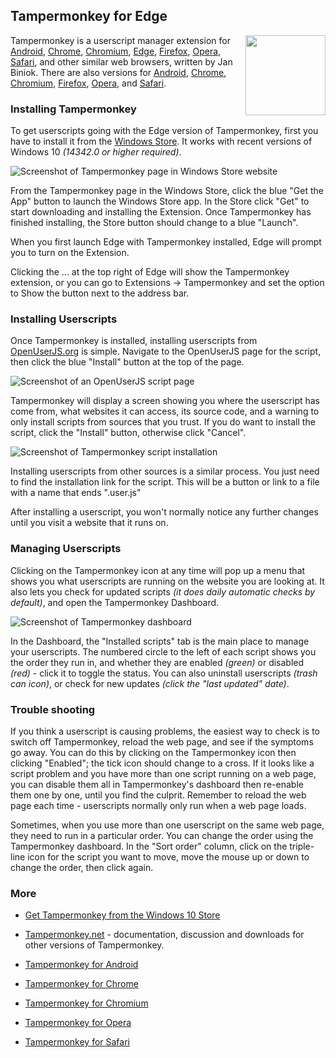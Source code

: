 ## Tampermonkey for Edge
<img src="https://raw.githubusercontent.com/wiki/OpenUserJS/OpenUserJS.org/images/tampermonkey_icon.png" width="128" height="128" align="right">

Tampermonkey is a userscript manager extension for [Android][android], [Chrome][Chrome], [Chromium][Chromium], [Edge][Edge], [Firefox][firefox], [Opera][Opera], [Safari][Safari], and other similar web browsers, written by Jan Biniok. There are also versions for [Android][tampermonkeyForAndroid], [Chrome][tampermonkeyForChrome], [Chromium][tampermonkeyForChromium], [Firefox][tamperMonkeyForFirefox], [Opera][tampermonkeyForOpera], and [Safari][tampermonkeyForSafari].

### Installing Tampermonkey

To get userscripts going with the Edge version of Tampermonkey, first you have to install it from the [Windows Store][edgeAddons]. It works with recent versions of Windows 10 *(14342.0 or higher required)*.

![Screenshot of Tampermonkey page in Windows Store website][tampermonkeyMSWebStoreScreenshot]

From the Tampermonkey page in the Windows Store, click the blue "Get the App" button to launch the Windows Store app. In the Store click "Get" to start downloading and installing the Extension. Once Tampermonkey has finished installing, the Store button should change to a blue "Launch".

When you first launch Edge with Tampermonkey installed, Edge will prompt you to turn on the Extension.

Clicking the ... at the top right of Edge will show the Tampermonkey extension, or you can go to Extensions &rarr; Tampermonkey and set the option to Show the button next to the address bar.

### Installing Userscripts

Once Tampermonkey is installed, installing userscripts from [OpenUserJS.org][oujs] is simple. Navigate to the OpenUserJS page for the script, then click the blue "Install" button at the top of the page.

![Screenshot of an OpenUserJS script page][oujsScriptPageScreenshot1]

Tampermonkey will display a screen showing you where the userscript has come from, what websites it can access, its source code, and a warning to only install scripts from sources that you trust. If you do want to install the script, click the "Install" button, otherwise click "Cancel".

![Screenshot of Tampermonkey script installation][tampermonkeyEdgeScreenshot3]

Installing userscripts from other sources is a similar process. You just need to find the installation link for the script. This will be a button or link to a file with a name that ends ".user.js"

After installing a userscript, you won't normally notice any further changes until you visit a website that it runs on.

### Managing Userscripts

Clicking on the Tampermonkey icon at any time will pop up a menu that shows you what userscripts are running on the website you are looking at. It also lets you check for updated scripts *(it does daily automatic checks by default)*, and open the Tampermonkey Dashboard.

![Screenshot of Tampermonkey dashboard][tampermonkeyEdgeScreenshot4]

In the Dashboard, the "Installed scripts" tab is the main place to manage your userscripts. The numbered circle to the left of each script shows you the order they run in, and whether they are enabled *(green)* or disabled *(red)* - click it to toggle the status. You can also uninstall userscripts *(trash can icon)*, or check for new updates *(click the "last updated" date)*.

### Trouble shooting

If you think a userscript is causing problems, the easiest way to check is to switch off Tampermonkey, reload the web page, and see if the symptoms go away. You can do this by clicking on the Tampermonkey icon then clicking "Enabled"; the tick icon should change to a cross. If it looks like a script problem and you have more than one script running on a web page, you can disable them all in Tampermonkey's dashboard then re-enable them one by one, until you find the culprit. Remember to reload the web page each time - userscripts normally only run when a web page loads.

Sometimes, when you use more than one userscript on the same web page, they need to run in a particular order. You can change the order using the Tampermonkey dashboard. In the "Sort order" column, click on the triple-line icon for the script you want to move, move the mouse up or down to change the order, then click again.

### More

* [Get Tampermonkey from the Windows 10 Store][edgeAddons]
* [Tampermonkey.net][tampermonkeyNet] - documentation, discussion and downloads for other versions of Tampermonkey.

* [Tampermonkey for Android][tampermonkeyForAndroid]
* [Tampermonkey for Chrome][tampermonkeyForChrome]
* [Tampermonkey for Chromium][tampermonkeyForChromium]
* [Tampermonkey for Opera][tampermonkeyForOpera]
* [Tampermonkey for Safari][tampermonkeyForSafari]

<!-- # References -->

<!-- ## Statics -->
[githubFavicon]: https://assets-cdn.github.com/favicon.ico
[oujsFavicon]: https://raw.githubusercontent.com/OpenUserJs/OpenUserJS.org/master/public/images/favicon16.png
[oujs]: https://openuserjs.org/

<!-- ## Browser pages -->
[android]: Android
[chrome]: Chrome
[chromium]: Chromium
[edge]: Edge
[firefox]: Firefox
[opera]: Opera
[safari]: Safari

<!-- ## .user.js engine external linkage -->
[tampermonkeyNet]: http://tampermonkey.net/
[edgeAddons]: https://www.microsoft.com/store/apps/9NBLGGH5162S

<!-- ## Screenshots -->
[tampermonkeyMSWebStoreScreenshot]: https://raw.githubusercontent.com/wiki/OpenUserJS/OpenUserJS.org/images/tampermonkey_edge.gif "Tampermonkey in the Windows Store"
[oujsScriptPageScreenshot1]:        https://raw.githubusercontent.com/wiki/OpenUserJS/OpenUserJS.org/images/openuserjs_script.gif "Ready to install a script"
[tampermonkeyEdgeScreenshot3]:      https://raw.githubusercontent.com/wiki/OpenUserJS/OpenUserJS.org/images/tampermonkey_edge4.gif "Installing a script"
[tampermonkeyEdgeScreenshot4]:      https://raw.githubusercontent.com/wiki/OpenUserJS/OpenUserJS.org/images/tampermonkey_edge5.png "Tampermonkey dashboard"

<!-- ## Other related .user.js engine internal pages -->
[tampermonkeyForAndroid]: Tampermonkey-for-Android
[tampermonkeyForChrome]: Tampermonkey-for-Chrome
[tampermonkeyForChromium]: Tampermonkey-for-Chromium
[tampermonkeyForFirefox]: Tampermonkey-for-Firefox
[tampermonkeyForOpera]: Tampermonkey-for-Opera
[tampermonkeyForSafari]: Tampermonkey-for-Safari
